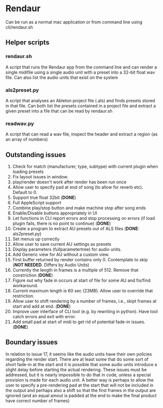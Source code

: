 #  Rendaur

Can be run as a normal mac application or from command line using cli/rendaur.sh

## Helper scripts

### rendaur.sh
A script that runs the Rendaur app from the command line and can render a single midifile using
a single audio unit with a preset into a 32-bit float wav file. Can also list the audio units that exist on the
system

### als2preset.py
A script that analyses an Ableton project file (.als) and finds presets stored in that file. Can both list the
presets contained in a project file and extract a given preset into a file that can be read by rendaur.sh

### readwav.py
A script that can read a wav file, inspect the header and extract a region (as an array of numbers) 

## Outstanding issues

1. Check for match (manufacturer, type, subtype) with current plugin when loading presets
2. Fix layout issues in window.
3. play/render doesn't work after render has been run once
4. Allow user to specify pad at end of song (to allow for reverb etc). Default to 0.
5. Support true float 32bit (**DONE**)
6. Full AppleScript support
7. Combine play/stop button and make machine stop after song ends
8. Enable/Disable buttons appropriately in UI
9. Let functions in CLI report errors and stop processing on errors (if load plugin fails, there is no point to continue) (**DONE**)
10. Create a program to extract AU presets out of ALS files (**DONE**: als2preset.py)
11. Set menus up correctly
12. Allow user to save current AU settings as presets
13. Display parameters (fullparametertree) for audio units.
14. Add Generic view for AU without a custom view.
15. First buffer returned by render contains only 0. Contemplate to skip (**NOT NEEDED**. Differs by Audio Units)
16. Currently the length in frames is a multiple of 512. Remove that constriction (**DONE**)
17. Figure out why fade in occurs at start of file for some AU and fix/find workaround.
18. Current maximum length is 60 sec (23MB). Allow user to override that restriction.
19. Allow user to shift rendering by a number of frames, i.e., skipt frames at start and add at end. (**DONE**)
20. Improve user interface of CLI tool (e.g. by rewriting in python). Have tool catch errors and exit with error.
21. Add small pad at start of midi to get rid of potential fade-in issues. (**DONE**)

## Boundary issues
In relation to issue 17, it seems like the audio units have their own policies regarding the render start. There are
at least some that do some sort of short fade-in at the start and it is possible that some audio units introduce a
slight delay before starting the actual rendering. These issues must be addressed, but it is nearly impossible
to do that in code, unless a special provision is made for each audio unit. A better way is perhaps to allow the user
to specify a pre-rendering pad at the start that will not be included in the output and perhaps also a shift so that
the first frames in the output are ignored (and an equal amout is padded at the end to make the final product have
correct number of frames)

